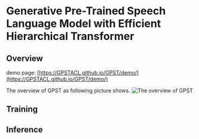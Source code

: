 # Generative Pre-Trained Speech Language Model with Efficient Hierarchical Transformer

## Overview

demo page: [https://GPSTACL.github.io/GPST/demo/](https://GPSTACL.github.io/GPST/demo/)

The overview of GPST as following picture shows.
![The overview of GPST](pics/model.png)

## Training

## Inference